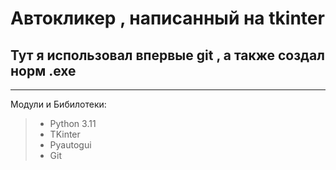 # Автокликер , написанный на tkinter

## Тут я использовал впервые git , а также создал норм .exe
___
Модули и Бибилотеки:
> * Python 3.11
> * TKinter
> * Pyautogui
> * Git
